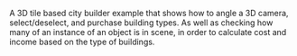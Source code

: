 A 3D tile based city builder example that shows how to angle a 3D camera, select/deselect, and purchase building types. As well as checking how many of an instance of an object is in scene, in order to calculate cost and income based on the type of buildings.
